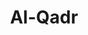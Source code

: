 ---
title: "Al-Qadr"
arabic: "القدر"
no: 97
arabic_no: ٩٧
ayah: 5
prev: al-alaq
next: al-bayyinah
---